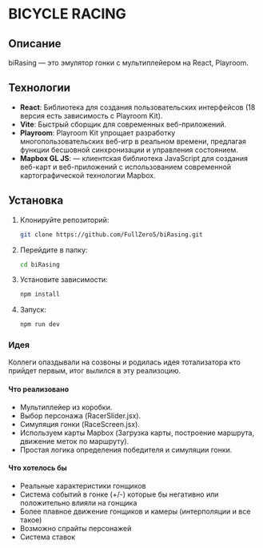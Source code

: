 # BICYCLE RACING

## Описание
biRasing — это эмулятор  гонки с мультиплейером на React, Playroom.

## Технологии
- **React**: Библиотека для создания пользовательских интерфейсов (18  версия есть зависимость с Playroom Kit).
- **Vite**: Быстрый сборщик для современных веб-приложений.
- **Playroom**: Playroom Kit упрощает разработку многопользовательских веб-игр в реальном времени, предлагая функции бесшовной синхронизации и управления состоянием.
- **Mapbox GL JS**: — клиентская библиотека JavaScript для создания веб-карт и веб-приложений с использованием современной картографической технологии Mapbox.

## Установка

1. Клонируйте репозиторий:
   ```bash
   git clone https://github.com/FullZero5/biRasing.git
   ```
2. Перейдите в папку:
   ```bash
   cd biRasing
   ```
3. Установите зависимости:
   ```bash
   npm install
   ```
4. Запуск:
   ```bash
   npm run dev
   ```
   
### Идея
  Коллеги опаздывали на созвоны и родилась идея тотализатора кто прийдет первым, итог вылился в эту реализоцию.
  
#### Что реализовано
- Мультиплейер из коробки.
- Выбор персонажа (RacerSlider.jsx).
- Симуляция гонки (RaceScreen.jsx).
- Используем карты Mapbox (Загрузка карты, построение маршрута, движение меток по маршруту).
- Простая логика определения победителя и симуляции гонки.


#### Что хотелось бы
- Реальные характеристики гонщиков
- Система событий в гонке (+/-) которые бы негативно или положительно влияли на гонщика
- Более плавное движение гонщиков и камеры (интерполяции и все такое)
- Возможно спрайты персонажей
- Система ставок